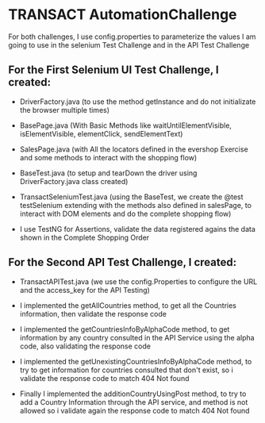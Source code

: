 # TRANSACT AutomationChallenge

For both challenges, I use config.properties to parameterize the values I am going to use in the selenium Test Challenge and in the API Test Challenge

## For the First Selenium UI Test Challenge, I created:  

- DriverFactory.java (to use the method getInstance and do not initializate the browser multiple times)  

- BasePage.java (With Basic Methods like waitUntilElementVisible, isElementVisible, elementClick, sendElementText)  

- SalesPage.java (with All the locators defined in the evershop Exercise and some methods to interact with the shopping flow)

- BaseTest.java (to setup and tearDown the driver using DriverFactory.java class created)

- TransactSeleniumTest.java (using the BaseTest, we create the @test testSelenium extending with the methods also defined in salesPage, to interact with DOM elements and do the complete shopping flow)

- I use TestNG for Assertions, validate the data registered agains the data shown in the Complete Shopping Order


## For the Second API Test Challenge, I created:

- TransactAPITest.java (we use the config.Properties to configure the URL and the access_key for the API Testing)

- I implemented the getAllCountries method, to get all the Countries information, then validate the response code
- I implemented the getCountriesInfoByAlphaCode method, to get information by any country consulted in the API Service using the alpha code, also validating the response code
- I implemented the getUnexistingCountriesInfoByAlphaCode method, to try to get information for countries consulted that don't exist, so i validate the response code to match 404 Not found
- Finally I implemented the additionCountryUsingPost method, to try to add a Country Information through the API service, and method is not allowed so i validate again the response code to match 404 Not found 
